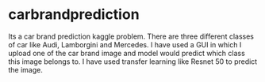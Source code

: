 # carbrandprediction
Its a car brand prediction kaggle problem. There are three different classes of car like Audi, Lamborgini and Mercedes.
I have used a GUI in which I upload one of the car brand image and model would predict which class this image belongs to.
I have used transfer learning like Resnet 50 to predict the image.
